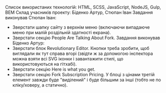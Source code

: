 Список використаних технологій:
HTML, SCSS, JavaScript, NodeJS, Gulp, BEM
Склад учасників проекту: Біденко Артур, Стюпан Іван
Завдання виконував Стюпан Іван:
- Зверстати шапку сайту з верхнім меню (включаючи випадаюче меню при малій роздільній здатності екрана).
- Зверстати секцію People Are Talking About Fork.
Завдання виконував Біденко Артур:
- Зверстати блок Revolutionary Editor. Кнопки треба зробити, щоб виглядали як тут справа вгорі (звідти ж за допомогою інспектора можна взяти всі SVG іконки і завантажити стилі, що використовуються на гітхабі).
- Зверстати секцію Here is what you get.
- Зверстати секцію Fork Subscription Pricing. У блоці з цінами третій елемент завжди буде "виділений" і буде більшим за інші (тобто не по кліку/ховеру, а статично).